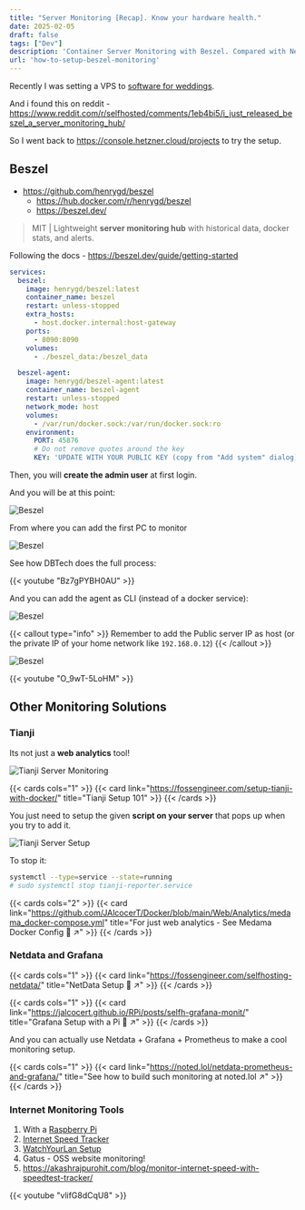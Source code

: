 ```yaml
---
title: "Server Monitoring [Recap]. Know your hardware health."
date: 2025-02-05
draft: false
tags: ["Dev"]
description: 'Container Server Monitoring with Beszel. Compared with Netdata, Grafana...'
url: 'how-to-setup-beszel-monitoring'
---
```


Recently I was setting a VPS to [software for weddings](https://jalcocert.github.io/JAlcocerT/software-for-weddings/).

And i found this on reddit - https://www.reddit.com/r/selfhosted/comments/1eb4bi5/i_just_released_beszel_a_server_monitoring_hub/

So I went back to https://console.hetzner.cloud/projects to try the setup.


## Beszel

* https://github.com/henrygd/beszel
    * https://hub.docker.com/r/henrygd/beszel
    * https://beszel.dev/

> MIT | Lightweight **server monitoring hub** with historical data, docker stats, and alerts.



Following the docs - https://beszel.dev/guide/getting-started

```yml
services:
  beszel:
    image: henrygd/beszel:latest
    container_name: beszel
    restart: unless-stopped
    extra_hosts:
      - host.docker.internal:host-gateway
    ports:
      - 8090:8090
    volumes:
      - ./beszel_data:/beszel_data

  beszel-agent:
    image: henrygd/beszel-agent:latest
    container_name: beszel-agent
    restart: unless-stopped
    network_mode: host
    volumes:
      - /var/run/docker.sock:/var/run/docker.sock:ro
    environment:
      PORT: 45876
      # Do not remove quotes around the key
      KEY: 'UPDATE WITH YOUR PUBLIC KEY (copy from "Add system" dialog)' #you will take it from the UI when adding a new monitor, copy the compose for the agent, and there it is
```

Then, you will **create the admin user** at first login.

And you will be at this point:

![Beszel](/blog_img/Monitoring/beszel.png)

From where you can add the first PC to monitor

![Beszel](/blog_img/Monitoring/beszel-addmonitor.png)


See how DBTech does the full process:
<!-- https://www.youtube.com/watch?v=Bz7gPYBH0AU -->
{{< youtube "Bz7gPYBH0AU" >}}

And you can add the agent as CLI (instead of a docker service):

![Beszel](/blog_img/Monitoring/beszel-agent-cli.png)

{{< callout type="info" >}}
Remember to add the Public server IP as host (or the private IP of your home network like `192.168.0.12`)
{{< /callout >}}

![Beszel](/blog_img/Monitoring/beszel-hetzner.png)

{{< youtube "O_9wT-5LoHM" >}}
<!-- https://www.youtube.com/watch?v=O_9wT-5LoHM&t=602s -->



## Other Monitoring Solutions

### Tianji


Its not just a **web analytics** tool!

![Tianji Server Monitoring](/blog_img/Monitoring/tianji-server-monit.png)

{{< cards cols="1" >}}
  {{< card link="https://fossengineer.com/setup-tianji-with-docker/" title="Tianji Setup 101" >}}
{{< /cards >}}

You just need to setup the given **script on your server** that pops up when you try to add it.

![Tianji Server Setup](/blog_img/Monitoring/tianji-server-script.png)

To stop it:

```sh
systemctl --type=service --state=running
# sudo systemctl stop tianji-reporter.service
```

{{< cards cols="2" >}}
  {{< card link="https://github.com/JAlcocerT/Docker/blob/main/Web/Analytics/medama_docker-compose.yml" title="For just web analytics - See Medama Docker Config 🐋 ↗" >}}
{{< /cards >}}

### Netdata and Grafana


{{< cards cols="1" >}}
  {{< card link="https://fossengineer.com/selfhosting-netdata/" title="NetData Setup 🐋 ↗" >}}
{{< /cards >}}

{{< cards cols="1" >}}
  {{< card link="https://jalcocert.github.io/RPi/posts/selfh-grafana-monit/" title="Grafana Setup with a Pi 🐋 ↗" >}}
{{< /cards >}}

And you can actually use Netdata + Grafana + Prometheus to make a cool monitoring setup.

{{< cards cols="1" >}}
  {{< card link="https://noted.lol/netdata-prometheus-and-grafana/" title="See how to build such monitoring at noted.lol ↗" >}}
{{< /cards >}}

### Internet Monitoring Tools

1. With a [Raspberry Pi](https://jalcocert.github.io/RPi/posts/self-internet-monit/)
2. [Internet Speed Tracker](https://fossengineer.com/selfhosting-internet-speed-tracker-with-docker/)
3. [WatchYourLan Setup](https://fossengineer.com/selfhosting-WatchYourLAN-docker/)
4. Gatus - OSS website monitoring!
5. https://akashrajpurohit.com/blog/monitor-internet-speed-with-speedtest-tracker/

<!-- https://www.youtube.com/watch?v=vlifG8dCqU8 -->
{{< youtube "vlifG8dCqU8" >}}